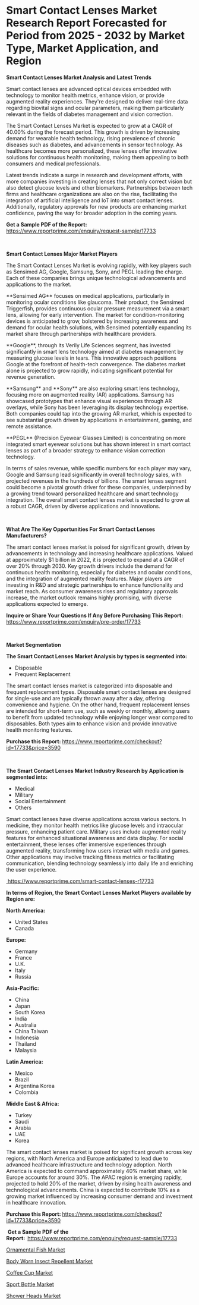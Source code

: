 <p><h1>Smart Contact Lenses Market Research Report Forecasted for Period from 2025 -  2032 by Market Type, Market Application, and Region</h1></p><p><strong>Smart Contact Lenses Market Analysis and Latest Trends</strong></p>
<p><p>Smart contact lenses are advanced optical devices embedded with technology to monitor health metrics, enhance vision, or provide augmented reality experiences. They're designed to deliver real-time data regarding biovital signs and ocular parameters, making them particularly relevant in the fields of diabetes management and vision correction.</p><p>The Smart Contact Lenses Market is expected to grow at a CAGR of 40.00% during the forecast period. This growth is driven by increasing demand for wearable health technology, rising prevalence of chronic diseases such as diabetes, and advancements in sensor technology. As healthcare becomes more personalized, these lenses offer innovative solutions for continuous health monitoring, making them appealing to both consumers and medical professionals.</p><p>Latest trends indicate a surge in research and development efforts, with more companies investing in creating lenses that not only correct vision but also detect glucose levels and other biomarkers. Partnerships between tech firms and healthcare organizations are also on the rise, facilitating the integration of artificial intelligence and IoT into smart contact lenses. Additionally, regulatory approvals for new products are enhancing market confidence, paving the way for broader adoption in the coming years.</p></p>
<p><strong>Get a Sample PDF of the Report:&nbsp;</strong> <a href="https://www.reportprime.com/enquiry/request-sample/17733?utm_campaign=62&utm_medium=2&utm_source=Github&utm_content=ia&utm_term=18032025&utm_id=smart-contact-lenses">https://www.reportprime.com/enquiry/request-sample/17733</a></p>
<p>&nbsp;</p>
<p><strong>Smart Contact Lenses Major Market Players</strong></p>
<p><p>The Smart Contact Lenses Market is evolving rapidly, with key players such as Sensimed AG, Google, Samsung, Sony, and PEGL leading the charge. Each of these companies brings unique technological advancements and applications to the market.</p><p>**Sensimed AG** focuses on medical applications, particularly in monitoring ocular conditions like glaucoma. Their product, the Sensimed Triggerfish, provides continuous ocular pressure measurement via a smart lens, allowing for early intervention. The market for condition-monitoring devices is anticipated to grow, bolstered by increasing awareness and demand for ocular health solutions, with Sensimed potentially expanding its market share through partnerships with healthcare providers.</p><p>**Google**, through its Verily Life Sciences segment, has invested significantly in smart lens technology aimed at diabetes management by measuring glucose levels in tears. This innovative approach positions Google at the forefront of health-tech convergence. The diabetes market alone is projected to grow rapidly, indicating significant potential for revenue generation.</p><p>**Samsung** and **Sony** are also exploring smart lens technology, focusing more on augmented reality (AR) applications. Samsung has showcased prototypes that enhance visual experiences through AR overlays, while Sony has been leveraging its display technology expertise. Both companies could tap into the growing AR market, which is expected to see substantial growth driven by applications in entertainment, gaming, and remote assistance.</p><p>**PEGL** (Precision Eyewear Glasses Limited) is concentrating on more integrated smart eyewear solutions but has shown interest in smart contact lenses as part of a broader strategy to enhance vision correction technology.</p><p>In terms of sales revenue, while specific numbers for each player may vary, Google and Samsung lead significantly in overall technology sales, with projected revenues in the hundreds of billions. The smart lenses segment could become a pivotal growth driver for these companies, underpinned by a growing trend toward personalized healthcare and smart technology integration. The overall smart contact lenses market is expected to grow at a robust CAGR, driven by diverse applications and innovations.</p></p>
<p>&nbsp;</p>
<p><strong>What Are The Key Opportunities For Smart Contact Lenses Manufacturers?</strong></p>
<p><p>The smart contact lenses market is poised for significant growth, driven by advancements in technology and increasing healthcare applications. Valued at approximately $1 billion in 2022, it is projected to expand at a CAGR of over 20% through 2030. Key growth drivers include the demand for continuous health monitoring, especially for diabetes and ocular conditions, and the integration of augmented reality features. Major players are investing in R&D and strategic partnerships to enhance functionality and market reach. As consumer awareness rises and regulatory approvals increase, the market outlook remains highly promising, with diverse applications expected to emerge.</p></p>
<p><strong>Inquire or Share Your Questions If Any Before Purchasing This Report:</strong> <a href="https://www.reportprime.com/enquiry/pre-order/17733?utm_campaign=62&utm_medium=2&utm_source=Github&utm_content=ia&utm_term=18032025&utm_id=smart-contact-lenses">https://www.reportprime.com/enquiry/pre-order/17733</a></p>
<p>&nbsp;</p>
<p><strong>Market Segmentation</strong></p>
<p><strong>The Smart Contact Lenses Market Analysis by types is segmented into:</strong></p>
<p><ul><li>Disposable</li><li>Frequent Replacement</li></ul></p>
<p><p>The smart contact lenses market is categorized into disposable and frequent replacement types. Disposable smart contact lenses are designed for single-use and are typically thrown away after a day, offering convenience and hygiene. On the other hand, frequent replacement lenses are intended for short-term use, such as weekly or monthly, allowing users to benefit from updated technology while enjoying longer wear compared to disposables. Both types aim to enhance vision and provide innovative health monitoring features.</p></p>
<p><strong>Purchase this Report:&nbsp;</strong><a href="https://www.reportprime.com/checkout?id=17733&price=3590&utm_campaign=62&utm_medium=2&utm_source=Github&utm_content=ia&utm_term=18032025&utm_id=smart-contact-lenses">https://www.reportprime.com/checkout?id=17733&price=3590</a></p>
<p>&nbsp;</p>
<p><strong>The Smart Contact Lenses Market Industry Research by Application is segmented into:</strong></p>
<p><ul><li>Medical</li><li>Military</li><li>Social Entertainment</li><li>Others</li></ul></p>
<p><p>Smart contact lenses have diverse applications across various sectors. In medicine, they monitor health metrics like glucose levels and intraocular pressure, enhancing patient care. Military uses include augmented reality features for enhanced situational awareness and data display. For social entertainment, these lenses offer immersive experiences through augmented reality, transforming how users interact with media and games. Other applications may involve tracking fitness metrics or facilitating communication, blending technology seamlessly into daily life and enriching the user experience.</p></p>
<p><a href="https://www.reportprime.com/smart-contact-lenses-r17733?utm_campaign=62&utm_medium=2&utm_source=Github&utm_content=ia&utm_term=18032025&utm_id=smart-contact-lenses">&nbsp;https://www.reportprime.com/smart-contact-lenses-r17733</a></p>
<p><strong>In terms of Region, the Smart Contact Lenses Market Players available by Region are:</strong></p>
<p>
    <p> <strong> North America: </strong>
        <ul>
            <li>United States</li>
            <li>Canada</li>
        </ul>
        </p> 
    <p> <strong> Europe: </strong>
        <ul>
            <li>Germany</li>
            <li>France</li>
            <li>U.K.</li>
            <li>Italy</li>
            <li>Russia</li>
        </ul>
        </p> 
    <p> <strong> Asia-Pacific: </strong>
        <ul>
            <li>China</li>
            <li>Japan</li>
            <li>South Korea</li>
            <li>India</li>
            <li>Australia</li>
            <li>China Taiwan</li>
            <li>Indonesia</li>
            <li>Thailand</li>
            <li>Malaysia</li>
        </ul>
        </p> 
    <p> <strong> Latin America: </strong>
        <ul>
            <li>Mexico</li>
            <li>Brazil</li>
            <li>Argentina Korea</li>
            <li>Colombia</li>
        </ul>
        </p> 
    <p> <strong> Middle East & Africa: </strong>
        <ul>
            <li>Turkey</li>
            <li>Saudi</li>
            <li>Arabia</li>
            <li>UAE</li>
            <li>Korea</li>
        </ul>
    </p>
    </p>
<p><p>The smart contact lenses market is poised for significant growth across key regions, with North America and Europe anticipated to lead due to advanced healthcare infrastructure and technology adoption. North America is expected to command approximately 40% market share, while Europe accounts for around 30%. The APAC region is emerging rapidly, projected to hold 20% of the market, driven by rising health awareness and technological advancements. China is expected to contribute 10% as a growing market influenced by increasing consumer demand and investment in healthcare innovation.</p></p>
<p><strong>Purchase this Report: </strong><a href="https://www.reportprime.com/checkout?id=17733&price=3590&utm_campaign=62&utm_medium=2&utm_source=Github&utm_content=ia&utm_term=18032025&utm_id=smart-contact-lenses">https://www.reportprime.com/checkout?id=17733&price=3590</a></p>
<p>&nbsp;<strong>Get a Sample PDF of the Report:&nbsp;&nbsp;</strong><a href="https://www.reportprime.com/enquiry/request-sample/17733?utm_campaign=62&utm_medium=2&utm_source=Github&utm_content=ia&utm_term=18032025&utm_id=smart-contact-lenses">https://www.reportprime.com/enquiry/request-sample/17733</a></p>
<p><strong></strong></p>
<p><p><a href="https://github.com/ghimergela93/Market-Research-Report-List-1/blob/main/ornamental-fish-market.md?utm_campaign=62&utm_medium=2&utm_source=Github&utm_content=ia&utm_term=18032025&utm_id=smart-contact-lenses">Ornamental Fish Market</a></p><p><a href="https://github.com/knipsfilip8f/Market-Research-Report-List-1/blob/main/body-worn-insect-repellent-market.md?utm_campaign=62&utm_medium=2&utm_source=Github&utm_content=ia&utm_term=18032025&utm_id=smart-contact-lenses">Body Worn Insect Repellent Market</a></p><p><a href="https://github.com/azetehhasle/Market-Research-Report-List-1/blob/main/coffee-cup-market.md?utm_campaign=62&utm_medium=2&utm_source=Github&utm_content=ia&utm_term=18032025&utm_id=smart-contact-lenses">Coffee Cup Market</a></p><p><a href="https://github.com/bilkbitsch/Market-Research-Report-List-1/blob/main/sport-bottle-market.md?utm_campaign=62&utm_medium=2&utm_source=Github&utm_content=ia&utm_term=18032025&utm_id=smart-contact-lenses">Sport Bottle Market</a></p><p><a href="https://github.com/hirtzhulstsq/Market-Research-Report-List-1/blob/main/shower-heads-market.md?utm_campaign=62&utm_medium=2&utm_source=Github&utm_content=ia&utm_term=18032025&utm_id=smart-contact-lenses">Shower Heads Market</a></p></p>